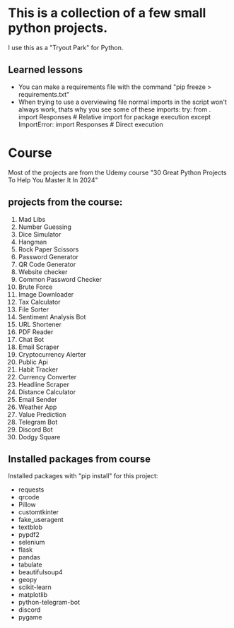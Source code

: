 # This is a collection of a few small python projects.
I use this as a "Tryout Park" for Python.

## Learned lessons
- You can make a requirements file with the command "pip freeze > requirements.txt"
- When trying to use a overviewing file normal imports in the script won't always work, thats why you see some of these imports:
    try:
        from . import Responses  # Relative import for package execution
    except ImportError:
        import Responses   # Direct execution

# Course
Most of the projects are from the Udemy course "30 Great Python Projects To Help You Master It In 2024"
## projects from the course:
1. Mad Libs
2. Number Guessing
3. Dice Simulator
4. Hangman
5. Rock Paper Scissors
6. Password Generator
7. QR Code Generator
8. Website checker
9. Common Password Checker
10. Brute Force
11. Image Downloader
12. Tax Calculator
13. File Sorter
14. Sentiment Analysis Bot
15. URL Shortener
16. PDF Reader
17. Chat Bot
18. Email Scraper
19. Cryptocurrency Alerter
20. Public Api
21. Habit Tracker
22. Currency Converter
23. Headline Scraper
24. Distance Calculator
25. Email Sender
26. Weather App
27. Value Prediction
28. Telegram Bot
29. Discord Bot
30. Dodgy Square

## Installed packages from course
Installed packages with "pip install" for this project:
- requests
- qrcode
- Pillow
- customtkinter
- fake_useragent
- textblob
- pypdf2
- selenium
- flask
- pandas
- tabulate
- beautifulsoup4
- geopy
- scikit-learn
- matplotlib
- python-telegram-bot
- discord
- pygame